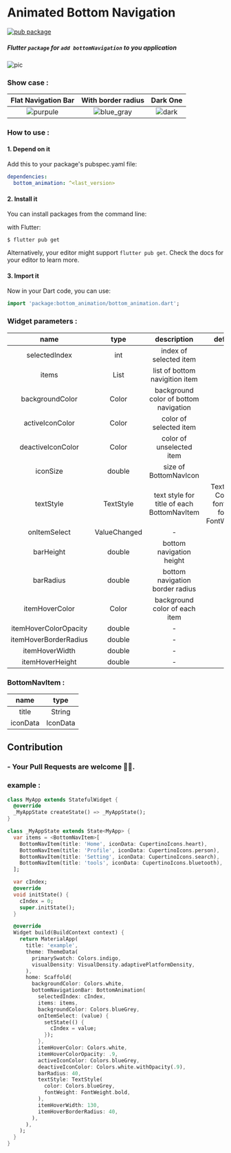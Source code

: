 # Animated Bottom Navigation

[![pub package](https://img.shields.io/pub/v/bottom_animation?color=green&style=flat-square)](https://pub.dev/packages/bottom_animation)

##### Flutter `package` for `add bottomNavigation` to you application

![pic](https://github.com/mahmoud-eslami/bottom_animation/blob/master/files/Screenshot%20from%202020-07-03%2021-53-25.png)

### Show case :

|                     Flat Navigation Bar                      |                      With border radius                      |                           Dark One                           |
| :----------------------------------------------------------: | :----------------------------------------------------------: | :----------------------------------------------------------: |
| ![purpule](https://github.com/mahmoud-eslami/bottom_animation/blob/master/files/purple-showCase.gif) | ![blue_gray](https://github.com/mahmoud-eslami/bottom_animation/blob/master/files/blueGray-showCase.gif) | ![dark](https://github.com/mahmoud-eslami/bottom_animation/blob/master/files/black-showCase.gif) |



### How to use :

#### 1. Depend on it

Add this to your package's pubspec.yaml file:

```yaml
dependencies:
  bottom_animation: ^<last_version>
```

#### 2. Install it

You can install packages from the command line:

with Flutter:

```shell
$ flutter pub get
```

Alternatively, your editor might support `flutter pub get`. Check the docs for your editor to learn more.

#### 3. Import it

Now in your Dart code, you can use:

```dart
import 'package:bottom_animation/bottom_animation.dart';
```



### Widget parameters :

|         name          |        type         |                description                 |                        default_value                         |
| :-------------------: | :-----------------: | :----------------------------------------: | :----------------------------------------------------------: |
|     selectedIndex     |         int         |           index of selected item           |                              -                               |
|         items         | List<BottomNavItem> |       list of bottom navigition item       |                              -                               |
|    backgroundColor    |        Color        |   background color of bottom navigation    |                              -                               |
|    activeIconColor    |        Color        |           color of selected item           |                              -                               |
|   deactiveIconColor   |        Color        |          color of unselected item          |                              -                               |
|       iconSize        |       double        |           size of BottomNavIcon            |                              30                              |
|       textStyle       |      TextStyle      | text style for title of each BottomNavItem | TextStyle(color: Colors.white, fontSize: 18.0, fontWeight: FontWeight.w300) |
|     onItemSelect      |  ValueChanged<int>  |                     -                      |                              -                               |
|       barHeight       |       double        |          bottom navigation height          |                              80                              |
|       barRadius       |       double        |      bottom navigation border radius       |                              0                               |
|    itemHoverColor     |        Color        |       background color of each item        |                              -                               |
| itemHoverColorOpacity |       double        |                     -                      |                              13                              |
| itemHoverBorderRadius |       double        |                     -                      |                              15                              |
|    itemHoverWidth     |       double        |                     -                      |                             150                              |
|    itemHoverHeight    |       double        |                     -                      |                              55                              |

### BottomNavItem :

|   name   |   type   |
| :------: | :------: |
|  title   |  String  |
| iconData | IconData |



## Contribution

### - Your Pull Requests are welcome 🥳🙏.



### example :

```dart
class MyApp extends StatefulWidget {
  @override
  _MyAppState createState() => _MyAppState();
}

class _MyAppState extends State<MyApp> {
  var items = <BottomNavItem>[
    BottomNavItem(title: 'Home', iconData: CupertinoIcons.heart),
    BottomNavItem(title: 'Profile', iconData: CupertinoIcons.person),
    BottomNavItem(title: 'Setting', iconData: CupertinoIcons.search),
    BottomNavItem(title: 'tools', iconData: CupertinoIcons.bluetooth),
  ];

  var cIndex;
  @override
  void initState() {
    cIndex = 0;
    super.initState();
  }

  @override
  Widget build(BuildContext context) {
    return MaterialApp(
      title: 'example',
      theme: ThemeData(
        primarySwatch: Colors.indigo,
        visualDensity: VisualDensity.adaptivePlatformDensity,
      ),
      home: Scaffold(
        backgroundColor: Colors.white,
        bottomNavigationBar: BottomAnimation(
          selectedIndex: cIndex,
          items: items,
          backgroundColor: Colors.blueGrey,
          onItemSelect: (value) {
            setState(() {
              cIndex = value;
            });
          },
          itemHoverColor: Colors.white,
          itemHoverColorOpacity: .9,
          activeIconColor: Colors.blueGrey,
          deactiveIconColor: Colors.white.withOpacity(.9),
          barRadius: 40,
          textStyle: TextStyle(
            color: Colors.blueGrey,
            fontWeight: FontWeight.bold,
          ),
          itemHoverWidth: 130,
          itemHoverBorderRadius: 40,
        ),
      ),
    );
  }
}
```



